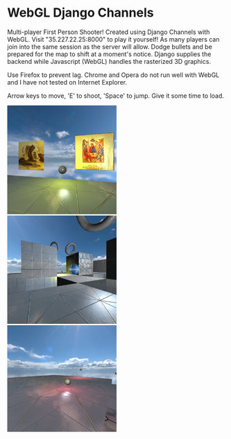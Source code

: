 # WebGL Django Channels

Multi-player First Person Shooter! Created using Django Channels with WebGL. Visit "35.227.22.25:8000" to play it yourself!
As many players can join into the same session as the server will allow. Dodge bullets and be prepared for the map to shift at a moment's notice. Django supplies the backend while Javascript (WebGL) handles the rasterized 3D graphics.

Use Firefox to prevent lag. Chrome and Opera do not run well with WebGL and I have not tested on Internet Explorer.

Arrow keys to move, 'E' to shoot, 'Space' to jump. Give it some time to load.


<img src="/Screenshots/icons.png" width="50%">

<img src="/Screenshots/enemy.png" width="50%">

<img src="/Screenshots/lighting.png" width="50%">
